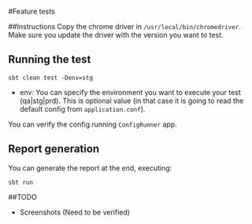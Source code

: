 #Feature tests

##Instructions
Copy the chrome driver in `/usr/local/bin/chromedriver`.
Make sure you update the driver with the version you want to test.

## Running the test

```
sbt clean test -Denv=stg

```

- env: You can specify the environment you want to execute your test (qa|stg|prd). This is optional value 
(in that case it is going to read the default config from `application.conf`).

You can verify the config running `ConfigRunner` app.

## Report generation

You can generate the report at the end, executing:

```
sbt run

```

##TODO
 - Screenshots (Need to be verified)
 